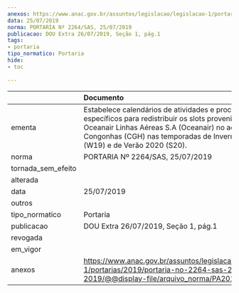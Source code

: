 ```yaml
---
anexos: https://www.anac.gov.br/assuntos/legislacao/legislacao-1/portarias/2019/portaria-no-2264-sas-25-07-2019/@@display-file/arquivo_norma/PA2019-2264.pdf
data: 25/07/2019
norma: PORTARIA Nº 2264/SAS, 25/07/2019
publicacao: DOU Extra 26/07/2019, Seção 1, pág.1
tags:
- portaria
tipo_normatico: Portaria
hide: 
- toc 
 
---
```


|                    | Documento                                                                                                                                                                                                                                     |
|:-------------------|:----------------------------------------------------------------------------------------------------------------------------------------------------------------------------------------------------------------------------------------------|
| ementa             | Estabelece calendários de atividades e procedimentos específicos para redistribuir os slots provenientes da Oceanair Linhas Aéreas S.A (Oceanair) no aeroporto de Congonhas (CGH) nas temporadas de Inverno 2019 (W19) e de Verão 2020 (S20). |
| norma              | PORTARIA Nº 2264/SAS, 25/07/2019                                                                                                                                                                                                              |
| tornada_sem_efeito |                                                                                                                                                                                                                                               |
| alterada           |                                                                                                                                                                                                                                               |
| data               | 25/07/2019                                                                                                                                                                                                                                    |
| outros             |                                                                                                                                                                                                                                               |
| tipo_normatico     | Portaria                                                                                                                                                                                                                                      |
| publicacao         | DOU Extra 26/07/2019, Seção 1, pág.1                                                                                                                                                                                                          |
| revogada           |                                                                                                                                                                                                                                               |
| em_vigor           |                                                                                                                                                                                                                                               |
| anexos             | https://www.anac.gov.br/assuntos/legislacao/legislacao-1/portarias/2019/portaria-no-2264-sas-25-07-2019/@@display-file/arquivo_norma/PA2019-2264.pdf                                                                                          |